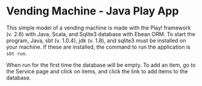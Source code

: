 # Vending Machine - Java Play App

This simple model of a vending machine is made with the Play! framework (v. 2.6) with Java, Scala, and Sqlite3 database with Ebean ORM. To start the program, Java, sbt (v. 1.0.4), jdk (v. 1.8), and sqlite3 must be installed on your machine. If these are installed, the command to run the application is `sbt run`.

When run for the first time the database will be empty. To add an item, go to the Service page and click on items, and click the link to add items to the database.